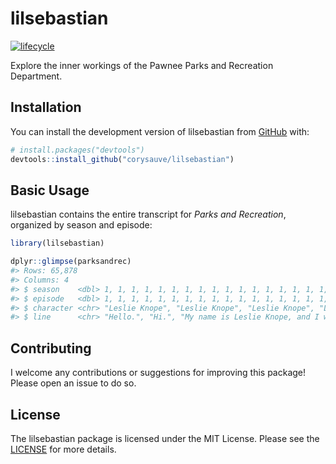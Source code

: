 
<!-- README.md is generated from README.Rmd. Please edit that file -->

# lilsebastian

<!-- badges: start -->

[![lifecycle](https://img.shields.io/badge/lifecycle-stable-brightgreen.svg)](https://www.tidyverse.org/lifecycle/#stable)
<!-- badges: end -->

Explore the inner workings of the Pawnee Parks and Recreation
Department.

## Installation

You can install the development version of lilsebastian from
[GitHub](https://github.com/) with:

``` r
# install.packages("devtools")
devtools::install_github("corysauve/lilsebastian")
```

## Basic Usage

lilsebastian contains the entire transcript for *Parks and Recreation*,
organized by season and episode:

``` r
library(lilsebastian)

dplyr::glimpse(parksandrec)
#> Rows: 65,878
#> Columns: 4
#> $ season    <dbl> 1, 1, 1, 1, 1, 1, 1, 1, 1, 1, 1, 1, 1, 1, 1, 1, 1, 1, 1, 1, ~
#> $ episode   <dbl> 1, 1, 1, 1, 1, 1, 1, 1, 1, 1, 1, 1, 1, 1, 1, 1, 1, 1, 1, 1, ~
#> $ character <chr> "Leslie Knope", "Leslie Knope", "Leslie Knope", "Leslie Knop~
#> $ line      <chr> "Hello.", "Hi.", "My name is Leslie Knope, and I work for th~
```

## Contributing

I welcome any contributions or suggestions for improving this package!
Please open an issue to do so.

## License

The lilsebastian package is licensed under the MIT License. Please see
the [LICENSE](LICENSE.md) for more details.
